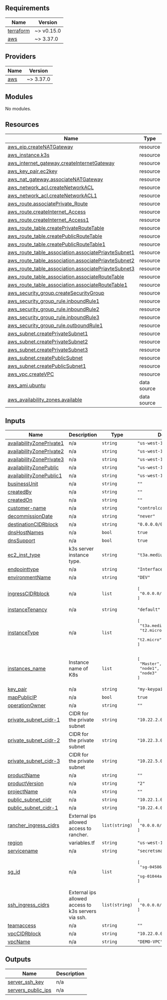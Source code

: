 ## Requirements

| Name | Version |
|------|---------|
| <a name="requirement_terraform"></a> [terraform](#requirement\_terraform) | ~> v0.15.0 |
| <a name="requirement_aws"></a> [aws](#requirement\_aws) | ~> 3.37.0 |

## Providers

| Name | Version |
|------|---------|
| <a name="provider_aws"></a> [aws](#provider\_aws) | ~> 3.37.0 |

## Modules

No modules.

## Resources

| Name | Type |
|------|------|
| [aws_eip.createNATGateway](https://registry.terraform.io/providers/hashicorp/aws/latest/docs/resources/eip) | resource |
| [aws_instance.k3s](https://registry.terraform.io/providers/hashicorp/aws/latest/docs/resources/instance) | resource |
| [aws_internet_gateway.createInternetGateway](https://registry.terraform.io/providers/hashicorp/aws/latest/docs/resources/internet_gateway) | resource |
| [aws_key_pair.ec2key](https://registry.terraform.io/providers/hashicorp/aws/latest/docs/resources/key_pair) | resource |
| [aws_nat_gateway.associateNATGateway](https://registry.terraform.io/providers/hashicorp/aws/latest/docs/resources/nat_gateway) | resource |
| [aws_network_acl.createNetworkACL](https://registry.terraform.io/providers/hashicorp/aws/latest/docs/resources/network_acl) | resource |
| [aws_network_acl.createNetworkACL1](https://registry.terraform.io/providers/hashicorp/aws/latest/docs/resources/network_acl) | resource |
| [aws_route.associatePrivate_Route](https://registry.terraform.io/providers/hashicorp/aws/latest/docs/resources/route) | resource |
| [aws_route.createInternet_Access](https://registry.terraform.io/providers/hashicorp/aws/latest/docs/resources/route) | resource |
| [aws_route.createInternet_Access1](https://registry.terraform.io/providers/hashicorp/aws/latest/docs/resources/route) | resource |
| [aws_route_table.createPrivateRouteTable](https://registry.terraform.io/providers/hashicorp/aws/latest/docs/resources/route_table) | resource |
| [aws_route_table.createPublicRouteTable](https://registry.terraform.io/providers/hashicorp/aws/latest/docs/resources/route_table) | resource |
| [aws_route_table.createPublicRouteTable1](https://registry.terraform.io/providers/hashicorp/aws/latest/docs/resources/route_table) | resource |
| [aws_route_table_association.associatePriavteSubnet1](https://registry.terraform.io/providers/hashicorp/aws/latest/docs/resources/route_table_association) | resource |
| [aws_route_table_association.associatePriavteSubnet2](https://registry.terraform.io/providers/hashicorp/aws/latest/docs/resources/route_table_association) | resource |
| [aws_route_table_association.associatePriavteSubnet3](https://registry.terraform.io/providers/hashicorp/aws/latest/docs/resources/route_table_association) | resource |
| [aws_route_table_association.associateRouteTable](https://registry.terraform.io/providers/hashicorp/aws/latest/docs/resources/route_table_association) | resource |
| [aws_route_table_association.associateRouteTable1](https://registry.terraform.io/providers/hashicorp/aws/latest/docs/resources/route_table_association) | resource |
| [aws_security_group.createSecurityGroup](https://registry.terraform.io/providers/hashicorp/aws/latest/docs/resources/security_group) | resource |
| [aws_security_group_rule.inboundRule1](https://registry.terraform.io/providers/hashicorp/aws/latest/docs/resources/security_group_rule) | resource |
| [aws_security_group_rule.inboundRule2](https://registry.terraform.io/providers/hashicorp/aws/latest/docs/resources/security_group_rule) | resource |
| [aws_security_group_rule.inboundRule3](https://registry.terraform.io/providers/hashicorp/aws/latest/docs/resources/security_group_rule) | resource |
| [aws_security_group_rule.outboundRule1](https://registry.terraform.io/providers/hashicorp/aws/latest/docs/resources/security_group_rule) | resource |
| [aws_subnet.createPrivateSubnet1](https://registry.terraform.io/providers/hashicorp/aws/latest/docs/resources/subnet) | resource |
| [aws_subnet.createPrivateSubnet2](https://registry.terraform.io/providers/hashicorp/aws/latest/docs/resources/subnet) | resource |
| [aws_subnet.createPrivateSubnet3](https://registry.terraform.io/providers/hashicorp/aws/latest/docs/resources/subnet) | resource |
| [aws_subnet.createPublicSubnet](https://registry.terraform.io/providers/hashicorp/aws/latest/docs/resources/subnet) | resource |
| [aws_subnet.createPublicSubnet1](https://registry.terraform.io/providers/hashicorp/aws/latest/docs/resources/subnet) | resource |
| [aws_vpc.createVPC](https://registry.terraform.io/providers/hashicorp/aws/latest/docs/resources/vpc) | resource |
| [aws_ami.ubuntu](https://registry.terraform.io/providers/hashicorp/aws/latest/docs/data-sources/ami) | data source |
| [aws_availability_zones.available](https://registry.terraform.io/providers/hashicorp/aws/latest/docs/data-sources/availability_zones) | data source |

## Inputs

| Name | Description | Type | Default | Required |
|------|-------------|------|---------|:--------:|
| <a name="input_availabilityZonePrivate1"></a> [availabilityZonePrivate1](#input\_availabilityZonePrivate1) | n/a | `string` | `"us-west-1a"` | no |
| <a name="input_availabilityZonePrivate2"></a> [availabilityZonePrivate2](#input\_availabilityZonePrivate2) | n/a | `string` | `"us-west-1a"` | no |
| <a name="input_availabilityZonePrivate3"></a> [availabilityZonePrivate3](#input\_availabilityZonePrivate3) | n/a | `string` | `"us-west-1b"` | no |
| <a name="input_availabilityZonePublic"></a> [availabilityZonePublic](#input\_availabilityZonePublic) | n/a | `string` | `"us-west-1b"` | no |
| <a name="input_availabilityZonePublic1"></a> [availabilityZonePublic1](#input\_availabilityZonePublic1) | n/a | `string` | `"us-west-1a"` | no |
| <a name="input_businessUnit"></a> [businessUnit](#input\_businessUnit) | n/a | `string` | `""` | no |
| <a name="input_createdBy"></a> [createdBy](#input\_createdBy) | n/a | `string` | `""` | no |
| <a name="input_createdOn"></a> [createdOn](#input\_createdOn) | n/a | `string` | `""` | no |
| <a name="input_customer-name"></a> [customer-name](#input\_customer-name) | n/a | `string` | `"controlcase-k1113"` | no |
| <a name="input_decommissionDate"></a> [decommissionDate](#input\_decommissionDate) | n/a | `string` | `"never"` | no |
| <a name="input_destinationCIDRblock"></a> [destinationCIDRblock](#input\_destinationCIDRblock) | n/a | `string` | `"0.0.0.0/0"` | no |
| <a name="input_dnsHostNames"></a> [dnsHostNames](#input\_dnsHostNames) | n/a | `bool` | `true` | no |
| <a name="input_dnsSupport"></a> [dnsSupport](#input\_dnsSupport) | n/a | `bool` | `true` | no |
| <a name="input_ec2_inst_type"></a> [ec2\_inst\_type](#input\_ec2\_inst\_type) | k3s server instance type. | `string` | `"t3a.medium"` | no |
| <a name="input_endpointtype"></a> [endpointtype](#input\_endpointtype) | n/a | `string` | `"Interface"` | no |
| <a name="input_environmentName"></a> [environmentName](#input\_environmentName) | n/a | `string` | `"DEV"` | no |
| <a name="input_ingressCIDRblock"></a> [ingressCIDRblock](#input\_ingressCIDRblock) | n/a | `list` | <pre>[<br>  "0.0.0.0/0"<br>]</pre> | no |
| <a name="input_instanceTenancy"></a> [instanceTenancy](#input\_instanceTenancy) | n/a | `string` | `"default"` | no |
| <a name="input_instanceType"></a> [instanceType](#input\_instanceType) | n/a | `list` | <pre>[<br>  "t3a.medium",<br>  "t2.micro",<br>  "t2.micro"<br>]</pre> | no |
| <a name="input_instances_name"></a> [instances\_name](#input\_instances\_name) | Instance name of K8s | `list` | <pre>[<br>  "Master",<br>  "node1",<br>  "node3"<br>]</pre> | no |
| <a name="input_key_pair"></a> [key\_pair](#input\_key\_pair) | n/a | `string` | `"my-keypair"` | no |
| <a name="input_mapPublicIP"></a> [mapPublicIP](#input\_mapPublicIP) | n/a | `bool` | `true` | no |
| <a name="input_operationOwner"></a> [operationOwner](#input\_operationOwner) | n/a | `string` | `""` | no |
| <a name="input_private_subnet_cidr-1"></a> [private\_subnet\_cidr-1](#input\_private\_subnet\_cidr-1) | CIDR for the private subnet | `string` | `"10.22.2.0/24"` | no |
| <a name="input_private_subnet_cidr-2"></a> [private\_subnet\_cidr-2](#input\_private\_subnet\_cidr-2) | CIDR for the private subnet | `string` | `"10.22.3.0/24"` | no |
| <a name="input_private_subnet_cidr-3"></a> [private\_subnet\_cidr-3](#input\_private\_subnet\_cidr-3) | CIDR for the private subnet | `string` | `"10.22.5.0/24"` | no |
| <a name="input_productName"></a> [productName](#input\_productName) | n/a | `string` | `""` | no |
| <a name="input_productVersion"></a> [productVersion](#input\_productVersion) | n/a | `string` | `"2"` | no |
| <a name="input_projectName"></a> [projectName](#input\_projectName) | n/a | `string` | `""` | no |
| <a name="input_public_subnet_cidr"></a> [public\_subnet\_cidr](#input\_public\_subnet\_cidr) | n/a | `string` | `"10.22.1.0/24"` | no |
| <a name="input_public_subnet_cidr-1"></a> [public\_subnet\_cidr-1](#input\_public\_subnet\_cidr-1) | n/a | `string` | `"10.22.4.0/24"` | no |
| <a name="input_rancher_ingress_cidrs"></a> [rancher\_ingress\_cidrs](#input\_rancher\_ingress\_cidrs) | External ips allowed access to rancher. | `list(string)` | <pre>[<br>  "0.0.0.0/0"<br>]</pre> | no |
| <a name="input_region"></a> [region](#input\_region) | variables.tf | `string` | `"us-west-1"` | no |
| <a name="input_servicename"></a> [servicename](#input\_servicename) | n/a | `string` | `"secretsmanager"` | no |
| <a name="input_sg_id"></a> [sg\_id](#input\_sg\_id) | n/a | `list` | <pre>[<br>  "sg-04586d8ae35a3e2c2",<br>  "sg-01044a372753883b8"<br>]</pre> | no |
| <a name="input_ssh_ingress_cidrs"></a> [ssh\_ingress\_cidrs](#input\_ssh\_ingress\_cidrs) | External ips allowed access to k3s servers via ssh. | `list(string)` | <pre>[<br>  "0.0.0.0/0"<br>]</pre> | no |
| <a name="input_teamaccess"></a> [teamaccess](#input\_teamaccess) | n/a | `string` | `""` | no |
| <a name="input_vpcCIDRblock"></a> [vpcCIDRblock](#input\_vpcCIDRblock) | n/a | `string` | `"10.22.0.0/16"` | no |
| <a name="input_vpcName"></a> [vpcName](#input\_vpcName) | n/a | `string` | `"DEMO-VPC"` | no |

## Outputs

| Name | Description |
|------|-------------|
| <a name="output_server_ssh_key"></a> [server\_ssh\_key](#output\_server\_ssh\_key) | n/a |
| <a name="output_servers_public_ips"></a> [servers\_public\_ips](#output\_servers\_public\_ips) | n/a |
